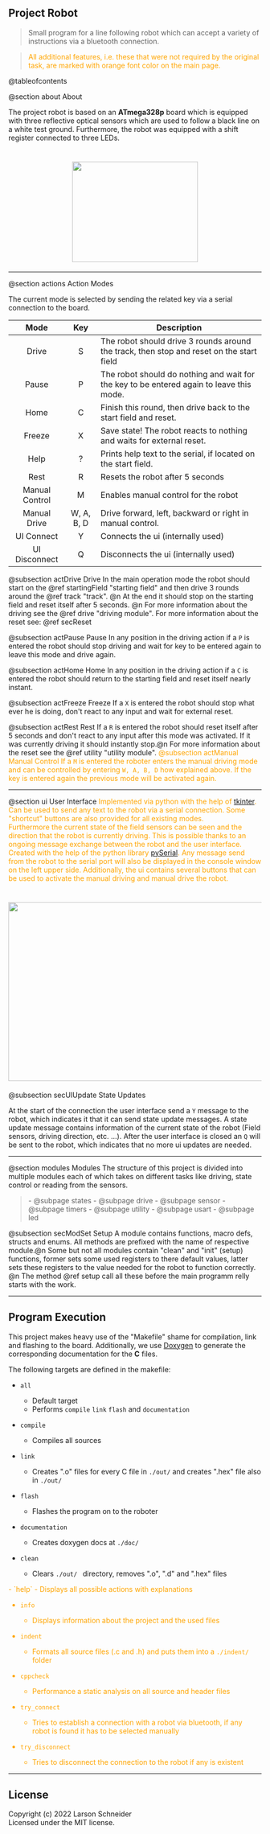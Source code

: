## Project Robot        

<blockquote>
    <p>Small program for a line following robot which can accept a variety of instructions via a bluetooth connection.
</p>
</blockquote>
<blockquote style="color:orange">
    <p>All additional features, i.e. these that were not required by the original task,
are marked with orange font color on the main page.</p>
</blockquote>

@tableofcontents

@section about About

The project robot is based on an **ATmega328p** board which is equipped with three reflective optical sensors which are 
used to follow a black line on a white test ground. Furthermore, the robot was equipped with a shift register connected to 
three LEDs.

<h1 align="center">
<img src="robot.png" alt=" " width="250" height="200">
</h1>

---
@section actions Action Modes

The current mode is selected by sending the related key via a serial connection to the board.

|      Mode      |    Key     | Description                                                                              |
|:--------------:|:----------:|------------------------------------------------------------------------------------------|
|     Drive      |     S      | The robot should drive 3 rounds around the track, then stop and reset on the start field |
|     Pause      |     P      | The robot should do nothing and wait for the key to be entered again to leave this mode. |
|      Home      |     C      | Finish this round, then drive back to the start field and reset.                         |
|     Freeze     |     X      | Save state! The robot reacts to nothing and waits for external reset.                    |
|      Help      |     ?      | Prints help text to the serial, if located on the start field.                           |
|      Rest      |     R      | Resets the robot after 5 seconds                                                         |
| Manual Control |     M      | Enables manual control for the robot                                                     |
|  Manual Drive  | W, A, B, D | Drive forward, left, backward or right in manual control.                                |
|   UI Connect   |     Y      | Connects the ui (internally used)                                                        |
| UI Disconnect  |     Q      | Disconnects the ui (internally used)                                                     |

@subsection actDrive Drive
In the main operation mode the robot should start on the @ref startingField "starting field" and
then drive 3 rounds around the @ref track "track". @n At the end it should stop on the starting field and
reset itself after 5 seconds. @n
For more information about the driving see the @ref drive "driving module".
For more information about the reset see: @ref secReset

@subsection actPause Pause
In any position in the driving action if a `P` is entered the robot should stop driving and wait for key to be entered 
again to leave this mode and drive again.

@subsection actHome Home
In any position in the driving action if a `C` is entered the robot should return to the starting field and reset itself 
nearly instant.

@subsection actFreeze Freeze
If a `X` is entered the robot should stop what ever he is doing, don't react to any input and wait for external reset.

@subsection actRest Rest
If a `R` is entered the robot should reset itself after 5 seconds and  don't react to any input after this mode was
activated. If it was currently driving it should instantly stop.@n
For more information about the reset see the @ref utility "utility module".
<span style="color:orange">
@subsection actManual Manual Control
If a `M` is entered the roboter enters the manual driving mode and can be controlled by entering `W, A, B, D` how 
explained above. If the key is entered again the previous mode will be activated again.
</span>

---
@section ui User Interface
<span style="color:orange">
Implemented via python with the help of [tkinter](https://docs.python.org/3/library/tkinter.html). Can be used to send 
any text to the robot via a serial connection. Some "shortcut" buttons are also provided for all existing modes.<br>
Furthermore the current state of the field sensors can be seen and the direction that the robot is currently driving.
This is possible thanks to an ongoing message exchange between the robot and the user interface. Created with the help 
of the python library [pySerial](https://pyserial.readthedocs.io/en/latest/pyserial.html). Any message send from the
robot to the serial port will also be displayed in the console window on the left upper side. Additionally, the ui 
contains several buttons that can be used to activate the manual driving and manual drive the robot.

<h1 align="center">
<img src="user_interface.png" alt=" " width="666" height="356">
</h1>

@subsection secUIUpdate State Updates

At the start of the connection the user interface send a `Y` message to the robot, which indicates it that it can send 
state update messages. A state update message contains information of the current state of the robot (Field sensors,
driving direction, etc. ...). After the user interface is closed an `Q` will be sent to the robot, which indicates that
no more ui updates are needed.
</span>

---
@section modules Modules
The structure of this project is divided into multiple modules each of which takes on different
tasks like driving, state control or reading from the sensors.
<blockquote>
- @subpage states
- @subpage drive
- @subpage sensor
- @subpage timers
- @subpage utility
- @subpage usart
- @subpage led
</blockquote>
@subsection secModSet Setup
A module contains functions, macro defs, structs and enums. All methods are prefixed with the
name of respective module.@n
Some but not all modules contain "clean" and "init" (setup) functions, former sets some used registers
to there default values, latter sets these registers to the value needed for the robot to
function correctly. @n
The method @ref setup call all these before the main programm relly starts with the work.

---
## Program Execution
This project makes heavy use of the "Makefile" shame for compilation, link and flashing to the board. 
Additionally, we use [Doxygen](https://doxygen.nl/) to generate the corresponding documentation for the **C** files.

The following targets are defined in the makefile:
- `all`
  - Default target
  - Performs `compile` `link` `flash` and `documentation`

- `compile`
  - Compiles all sources

- `link`
  - Creates ".o" files for every C file in `./out/` and creates ".hex" file also in `./out/`

- `flash`
  - Flashes the program on to the roboter

- `documentation`
  - Creates doxygen docs at `./doc/`

- `clean`
  - Clears `./out/ ` directory, removes ".o", ".d" and ".hex" files
<span style="color:orange">
- `help`
  - Displays all possible actions with explanations

- `info`
  - Displays information about the project and the used files

- `indent`
  - Formats all source files (.c and .h) and puts them into a `./indent/` folder

- `cppcheck`
  - Performance a static analysis on all source and header files

- `try_connect`
  - Tries to establish a connection with a robot via bluetooth, if any robot is found it has to be selected manually

- `try_disconnect`
  - Tries to disconnect the connection to the robot if any is existent

</span>

---
## License
Copyright (c) 2022 Larson Schneider<br>
Licensed under the MIT license.